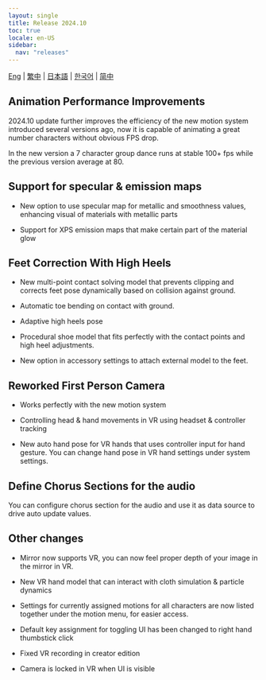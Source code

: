 ```yaml
---
layout: single
title: Release 2024.10
toc: true
locale: en-US
sidebar:
  nav: "releases"
---
```

[Eng](/dancexr/releases/2024.10) | [繁中](/tw/dancexr/releases/2024.10) | [日本語](/jp/dancexr/releases/2024.10) | [한국어](/kr/dancexr/releases/2024.10) | [简中](/zh/dancexr/releases/2024.10)

## Animation Performance Improvements

2024.10 update further improves the efficiency of the new motion system introduced several versions ago, now it is capable of animating a great number characters without obvious FPS drop. 

In the new version a 7 character group dance runs at stable 100+ fps while the previous version average at 80. 


## Support for specular & emission maps

* New option to use specular map for metallic and smoothness values, enhancing visual of materials with metallic parts

* Support for XPS emission maps that make certain part of the material glow


## Feet Correction With High Heels

* New multi-point contact solving model that prevents clipping and corrects feet pose dynamically based on collision against ground.

* Automatic toe bending on contact with ground.

* Adaptive high heels pose

* Procedural shoe model that fits perfectly with the contact points and high heel adjustments.

* New option in accessory settings to attach external model to the feet.


## Reworked First Person Camera

* Works perfectly with the new motion system

* Controlling head & hand movements in VR using headset & controller tracking

* New auto hand pose for VR hands that uses controller input for hand gesture. You can change hand pose in VR hand settings under system settings.


## Define Chorus Sections for the audio 

You can configure chorus section for the audio and use it as data source to drive auto update values. 


## Other changes

* Mirror now supports VR, you can now feel proper depth of your image in the mirror in VR.

* New VR hand model that can interact with cloth simulation & particle dynamics

* Settings for currently assigned motions for all characters are now listed together under the motion menu, for easier access.

* Default key assignment for toggling UI has been changed to right hand thumbstick click

* Fixed VR recording in creator edition

* Camera is locked in VR when UI is visible